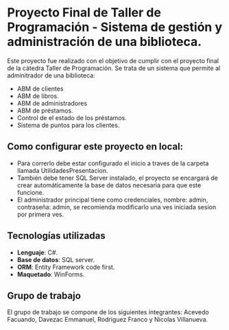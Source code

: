 # Proyecto Final de Taller de Programación - Sistema de gestión y administración de una biblioteca.

Este proyecto fue realizado con el objetivo de cumplir con el proyecto final de la cátedra Taller de Programación. Se trata de un sistema que permite al adminitrador de una biblioteca:

- ABM de clientes
- ABM de libros.
- ABM de administradores
- ABM de préstamos.
- Control de el estado de los préstamos.
- Sistema de puntos para los clientes.

## Como configurar este proyecto en local:

- Para correrlo debe estar configurado el inicio a traves de la carpeta llamada UtilidadesPresentacion. 
- También debe tener SQL Server instalado, el proyecto se encargará de crear automáticamente la base de datos necesaria para que este funcione.
- El administrador principal tiene como credenciales, nombre: admin, contraseña: admin, se recomienda modificarlo una ves iniciada sesion por primera ves.

## Tecnologías utilizadas
- **Lenguaje**:  C#.
- **Base de datos**:  SQL server.
- **ORM**:  Entity Framework code first.
- **Maquetado**:  WinForms.

## Grupo de trabajo

El grupo de trabajo se compone de los siguientes integrantes: Acevedo Facuando, Davezac Emmanuel, Rodriguez Franco y Nicolas Villanueva.

